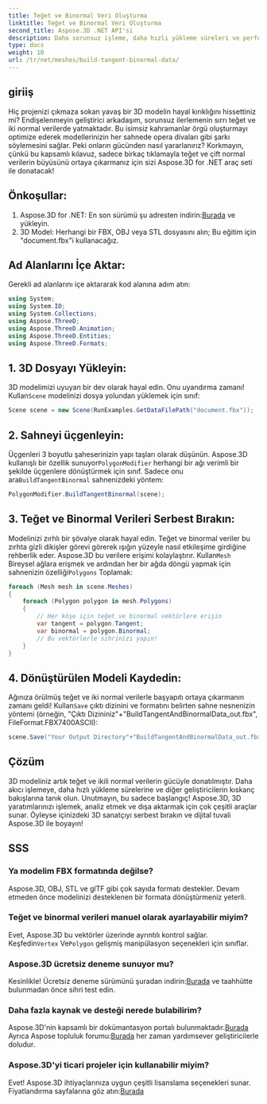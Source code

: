 ```yaml
---
title: Teğet ve Binormal Veri Oluşturma
linktitle: Teğet ve Binormal Veri Oluşturma
second_title: Aspose.3D .NET API'si
description: Daha sorunsuz işleme, daha hızlı yükleme süreleri ve performans artışı için 3D modellerinizi optimize etmek üzere teğet ve iki normal verilerin gücünü açığa çıkarın.
type: docs
weight: 10
url: /tr/net/meshes/build-tangent-binormal-data/
---
```

## giriiş
Hiç projenizi çıkmaza sokan yavaş bir 3D modelin hayal kırıklığını hissettiniz mi? Endişelenmeyin geliştirici arkadaşım, sorunsuz ilerlemenin sırrı teğet ve iki normal verilerde yatmaktadır. Bu isimsiz kahramanlar örgü oluşturmayı optimize ederek modellerinizin her sahnede opera divaları gibi şarkı söylemesini sağlar. Peki onların gücünden nasıl yararlanırız? Korkmayın, çünkü bu kapsamlı kılavuz, sadece birkaç tıklamayla teğet ve çift normal verilerin büyüsünü ortaya çıkarmanız için sizi Aspose.3D for .NET araç seti ile donatacak!

## Önkoşullar:

1.  Aspose.3D for .NET: En son sürümü şu adresten indirin:[Burada](https://releases.aspose.com/3d/net/) ve yükleyin.
2. 3D Model: Herhangi bir FBX, OBJ veya STL dosyasını alın; Bu eğitim için "document.fbx"i kullanacağız.

## Ad Alanlarını İçe Aktar:

Gerekli ad alanlarını içe aktararak kod alanına adım atın:

```C#
using System;
using System.IO;
using System.Collections;
using Aspose.ThreeD;
using Aspose.ThreeD.Animation;
using Aspose.ThreeD.Entities;
using Aspose.ThreeD.Formats;
```

## 1. 3D Dosyayı Yükleyin:

 3D modelimizi uyuyan bir dev olarak hayal edin. Onu uyandırma zamanı! Kullan`Scene` modelinizi dosya yolundan yüklemek için sınıf:

```C#
Scene scene = new Scene(RunExamples.GetDataFilePath("document.fbx"));
```

## 2. Sahneyi üçgenleyin:

Üçgenleri 3 boyutlu şaheserinizin yapı taşları olarak düşünün. Aspose.3D kullanışlı bir özellik sunuyor`PolygonModifier` herhangi bir ağı verimli bir şekilde üçgenlere dönüştürmek için sınıf. Sadece onu ara`BuildTangentBinormal` sahnenizdeki yöntem:

```C#
PolygonModifier.BuildTangentBinormal(scene);
```

## 3. Teğet ve Binormal Verileri Serbest Bırakın:

 Modelinizi zırhlı bir şövalye olarak hayal edin. Teğet ve binormal veriler bu zırhta gizli dikişler görevi görerek ışığın yüzeyle nasıl etkileşime girdiğine rehberlik eder. Aspose.3D bu verilere erişimi kolaylaştırır. Kullan`Mesh` Bireysel ağlara erişmek ve ardından her bir ağda döngü yapmak için sahnenizin özelliği`Polygons` Toplamak:

```C#
foreach (Mesh mesh in scene.Meshes)
{
    foreach (Polygon polygon in mesh.Polygons)
    {
        // Her köşe için teğet ve binormal vektörlere erişin
        var tangent = polygon.Tangent;
        var binormal = polygon.Binormal;
        // Bu vektörlerle sihrinizi yapın!
    }
}
```

## 4. Dönüştürülen Modeli Kaydedin:

 Ağınıza örülmüş teğet ve iki normal verilerle başyapıtı ortaya çıkarmanın zamanı geldi! Kullan`Save` çıktı dizinini ve formatını belirten sahne nesnenizin yöntemi (örneğin, "Çıktı Dizininiz"+"BuildTangentAndBinormalData_out.fbx", FileFormat.FBX7400ASCII):

```C#
scene.Save("Your Output Directory"+"BuildTangentAndBinormalData_out.fbx", FileFormat.FBX7400ASCII);
```

## Çözüm
3D modeliniz artık teğet ve ikili normal verilerin gücüyle donatılmıştır. Daha akıcı işlemeye, daha hızlı yükleme sürelerine ve diğer geliştiricilerin kıskanç bakışlarına tanık olun. Unutmayın, bu sadece başlangıç! Aspose.3D, 3D yaratımlarınızı işlemek, analiz etmek ve dışa aktarmak için çok çeşitli araçlar sunar. Öyleyse içinizdeki 3D sanatçıyı serbest bırakın ve dijital tuvali Aspose.3D ile boyayın!

## SSS

### Ya modelim FBX formatında değilse? 
Aspose.3D, OBJ, STL ve glTF gibi çok sayıda formatı destekler. Devam etmeden önce modelinizi desteklenen bir formata dönüştürmeniz yeterli.
### Teğet ve binormal verileri manuel olarak ayarlayabilir miyim? 
 Evet, Aspose.3D bu vektörler üzerinde ayrıntılı kontrol sağlar. Keşfedin`Vertex` Ve`Polygon` gelişmiş manipülasyon seçenekleri için sınıflar.
### Aspose.3D ücretsiz deneme sunuyor mu? 
 Kesinlikle! Ücretsiz deneme sürümünü şuradan indirin:[Burada](https://releases.aspose.com/3d/net/) ve taahhütte bulunmadan önce sihri test edin.
### Daha fazla kaynak ve desteği nerede bulabilirim? 
 Aspose.3D'nin kapsamlı bir dokümantasyon portalı bulunmaktadır.[Burada](https://docs.aspose.com/3d/net/) Ayrıca Aspose topluluk forumu:[Burada](https://forum.aspose.com/) her zaman yardımsever geliştiricilerle doludur.
### Aspose.3D'yi ticari projeler için kullanabilir miyim? 
 Evet! Aspose.3D ihtiyaçlarınıza uygun çeşitli lisanslama seçenekleri sunar. Fiyatlandırma sayfalarına göz atın:[Burada](https://purchase.aspose.com/buy)
